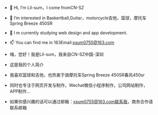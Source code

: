 - 👋 Hi, I’m Lil-sum，I come fromCN-SZ
- 👀 I’m interested in Baskertball,Guitar，motorcycle吉他，篮球，摩托车Spring Breeze 450SR
- 🌱 I m currently studying web design and app development.
- 📫 You can find me in 163Email:xsum0755@163.com

- 嗨，您好！我是Lil-sum，我来自CN-SZ中国-深圳
- 这是我的个人简介
- 我喜欢篮球和吉他，也热衷于骑摩托车Spring Breeze 450SR春风450sr
- 同时也专注于网页开发与制作，Wechat微信小程序制作，公司网站制作，APP制作...
- 如果你感兴趣的话可以通过邮箱：xsum0755@163.com联系我，商务合作请联系邮箱
